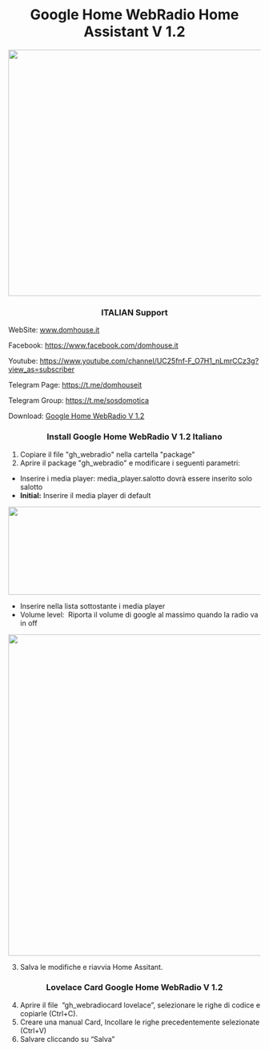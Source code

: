 <h1 style="text-align: center;">Google Home WebRadio Home Assistant V 1.2</h1>
<img class="aligncenter size-full wp-image-1429" src="https://domhouse.it/wp-content/uploads/2020/11/001.png" alt="" width="589" height="492" />

<h3 style="text-align: center;"> ITALIAN Support </h3>

WebSite: www.domhouse.it

Facebook: https://www.facebook.com/domhouse.it

Youtube: https://www.youtube.com/channel/UC25fnf-F_O7H1_nLmrCCz3g?view_as=subscriber

Telegram Page: https://t.me/domhouseit

Telegram Group: https://t.me/sosdomotica

Download: <a href="https://domhouse.it/download/1376/" target="_blank" rel="noopener">Google Home WebRadio V 1.2</a>

<h3 style="text-align: center;">Install Google Home WebRadio V 1.2 Italiano </h3>

1. Copiare il file "gh_webradio" nella cartella "package"
2. Aprire il package "gh_webradio" e modificare i seguenti parametri:

<ul>
 	<li>Inserire i media player: media_player.salotto dovrà essere inserito solo salotto</li>
 	<li><strong>Initial:</strong> Inserire il media player di default</li>
</ul>

<img class="aligncenter size-full wp-image-1425" src="https://domhouse.it/wp-content/uploads/2020/11/02000544.png" alt="" width="956" height="176" />

<ul>
 	<li>Inserire nella lista sottostante i media player</li>
 	<li>Volume level:  Riporta il volume di google al massimo quando la radio va in off</li>
</ul>

<img class="aligncenter size-full wp-image-1427" src="https://domhouse.it/wp-content/uploads/2020/11/02000544.png" alt="" width="1019" height="642" />


3. Salva le modifiche e riavvia Home Assitant.

<h3 style="text-align: center;">Lovelace Card Google Home WebRadio V 1.2</h3>

4. Aprire il file  “gh_webradiocard lovelace”, selezionare le righe di codice e copiarle (Ctrl+C).
5. Creare una manual Card, Incollare le righe precedentemente selezionate (Ctrl+V)
6. Salvare cliccando su “Salva”
